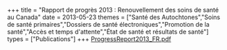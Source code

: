 +++
title = "Rapport de progrès 2013 : Renouvellement des soins de santé au Canada"
date = 2013-05-23
themes = ["Santé des Autochtones","Soins de santé primaires","Dossiers de santé électroniques","Promotion de la santé","Accès et temps d'attente","État de santé et résultats de santé"]
types = ["Publications"]
+++
[ProgressReport2013_FR.pdf](/files/ProgressReport2013_FR.pdf)
